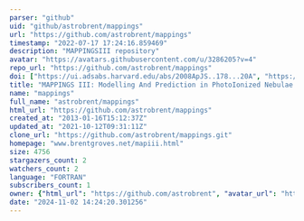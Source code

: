 ```yaml
---
parser: "github"
uid: "github/astrobrent/mappings"
url: "https://github.com/astrobrent/mappings"
timestamp: "2022-07-17 17:24:16.859469"
description: "MAPPINGSIII repository"
avatar: "https://avatars.githubusercontent.com/u/3286205?v=4"
repo_url: "https://github.com/astrobrent/mappings"
doi: ["https://ui.adsabs.harvard.edu/abs/2008ApJS..178...20A", "https://ui.adsabs.harvard.edu/abs/2013ascl.soft06008S/abstract"]
title: "MAPPINGS III: Modelling And Prediction in PhotoIonized Nebulae and Gasdynamical Shocks"
name: "mappings"
full_name: "astrobrent/mappings"
html_url: "https://github.com/astrobrent/mappings"
created_at: "2013-01-16T15:12:37Z"
updated_at: "2021-10-12T09:31:11Z"
clone_url: "https://github.com/astrobrent/mappings.git"
homepage: "www.brentgroves.net/mapiii.html"
size: 4756
stargazers_count: 2
watchers_count: 2
language: "FORTRAN"
subscribers_count: 1
owner: {"html_url": "https://github.com/astrobrent", "avatar_url": "https://avatars.githubusercontent.com/u/3286205?v=4", "login": "astrobrent", "type": "User"}
date: "2024-11-02 14:24:20.301256"
---
```

